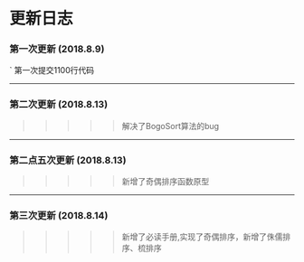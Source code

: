更新日志
===
### 第一次更新 (2018.8.9)
` 第一次提交1100行代码
___
### 第二次更新 (2018.8.13)
>>>>> 解决了BogoSort算法的bug
___
### 第二点五次更新 (2018.8.13)
>>>>> 新增了奇偶排序函数原型
___
### 第三次更新 (2018.8.14)
>>>>> 新增了必读手册,实现了奇偶排序，新增了侏儒排序、梳排序
